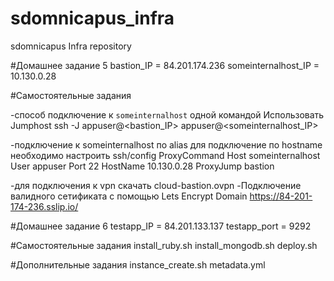 # sdomnicapus_infra
sdomnicapus Infra repository

#Домашнее задание 5
bastion_IP = 84.201.174.236
someinternalhost_IP = 10.130.0.28

#Самостоятельные задания

-способ подключение к `someinternalhost` одной командой
Использовать Jumphost
ssh -J appuser@<bastion_IP> appuser@<someinternalhost_IP>

-подключение к someinternalhost по alias
для подключение по hostname необходимо настроить ssh/config ProxyCommand 
Host someinternalhost 
User appuser 
Port 22 
HostName 10.130.0.28
ProxyJump bastion

-для подключения к vpn скачать cloud-bastion.ovpn
-Подключение валидного сетификата с помощью Lets Encrypt Domain 
https://84-201-174-236.sslip.io/

#Домашнее задание 6
testapp_IP = 84.201.133.137
testapp_port = 9292

#Самостоятельные задания
install_ruby.sh
install_mongodb.sh
deploy.sh

#Дополнительные задания
instance_create.sh
metadata.yml
